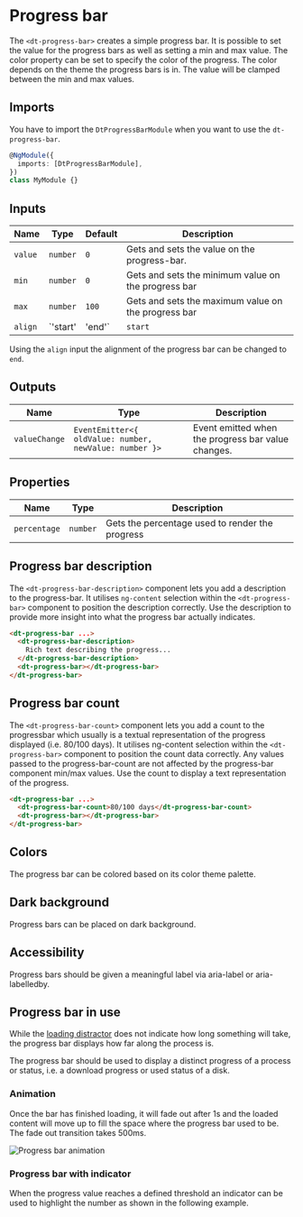 # Progress bar

The `<dt-progress-bar>` creates a simple progress bar. It is possible to set the
value for the progress bars as well as setting a min and max value. The color
property can be set to specify the color of the progress. The color depends on
the theme the progress bars is in. The value will be clamped between the min and
max values.

<ba-live-example name="DtExampleProgressBarDefault"></ba-live-example>

## Imports

You have to import the `DtProgressBarModule` when you want to use the
`dt-progress-bar`.

```typescript
@NgModule({
  imports: [DtProgressBarModule],
})
class MyModule {}
```

## Inputs

| Name    | Type              | Default | Description                                                           |
| ------- | ----------------- | ------- | --------------------------------------------------------------------- |
| `value` | `number`          | `0`     | Gets and sets the value on the progress-bar.                          |
| `min`   | `number`          | `0`     | Gets and sets the minimum value on the progress bar                   |
| `max`   | `number`          | `100`   | Gets and sets the maximum value on the progress bar                   |
| `align` | `'start' | 'end'` | `start` | Sets the alignment of the progress element to the star or to the end. |

Using the `align` input the alignment of the progress bar can be changed to
`end`.

<ba-live-example name="DtExampleProgressBarRightAligned"></ba-live-example>

## Outputs

| Name          | Type                                                   | Description                                        |
| ------------- | ------------------------------------------------------ | -------------------------------------------------- |
| `valueChange` | `EventEmitter<{ oldValue: number, newValue: number }>` | Event emitted when the progress bar value changes. |

<ba-live-example name="DtExampleProgressBarChange"></ba-live-example>

## Properties

| Name         | Type     | Description                                     |
| ------------ | -------- | ----------------------------------------------- |
| `percentage` | `number` | Gets the percentage used to render the progress |

## Progress bar description

The `<dt-progress-bar-description>` component lets you add a description to the
progress-bar. It utilises `ng-content` selection within the `<dt-progress-bar>`
component to position the description correctly. Use the description to provide
more insight into what the progress bar actually indicates.

```html
<dt-progress-bar ...>
  <dt-progress-bar-description>
    Rich text describing the progress...
  </dt-progress-bar-description>
  <dt-progress-bar></dt-progress-bar>
</dt-progress-bar>
```

<ba-live-example name="DtExampleProgressBarWithDescription"></ba-live-example>

## Progress bar count

The `<dt-progress-bar-count>` component lets you add a count to the progressbar
which usually is a textual representation of the progress displayed (i.e. 80/100
days). It utilises ng-content selection within the `<dt-progress-bar>` component
to position the count data correctly. Any values passed to the
progress-bar-count are not affected by the progress-bar component min/max
values. Use the count to display a text representation of the progress.

```html
<dt-progress-bar ...>
  <dt-progress-bar-count>80/100 days</dt-progress-bar-count>
  <dt-progress-bar></dt-progress-bar>
</dt-progress-bar>
```

<ba-live-example name="DtExampleProgressBarWithCount"></ba-live-example>

<ba-live-example name="DtExampleProgressBarWithCountAndDescription"></ba-live-example>

## Colors

The progress bar can be colored based on its color theme palette.

<ba-live-example name="DtExampleProgressBarWithColor"></ba-live-example>

## Dark background

Progress bars can be placed on dark background.

<ba-live-example name="DtExampleProgressBarDark" themedark></ba-live-example>

## Accessibility

Progress bars should be given a meaningful label via aria-label or
aria-labelledby.

## Progress bar in use

While the [loading distractor](/components/loading-distractor) does not indicate
how long something will take, the progress bar displays how far along the
process is.

The progress bar should be used to display a distinct progress of a process or
status, i.e. a download progress or used status of a disk.

### Animation

Once the bar has finished loading, it will fade out after 1s and the loaded
content will move up to fill the space where the progress bar used to be. The
fade out transition takes 500ms.

![Progress bar animation](https://d24pvdz4mvzd04.cloudfront.net/test/progress-animation-e086f3c372.gif)

### Progress bar with indicator

When the progress value reaches a defined threshold an indicator can be used to
highlight the number as shown in the following example.

<ba-live-example name="DtExampleProgressBarWithCountAndDescriptionIndicator"></ba-live-example>
